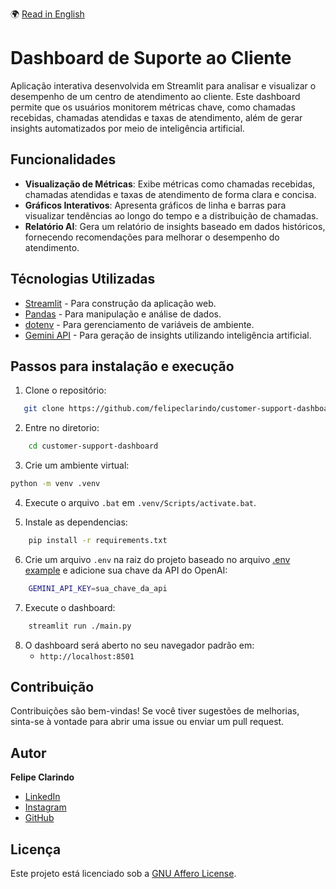 🌍 [Read in English](README.md)

# Dashboard de Suporte ao Cliente

Aplicação interativa desenvolvida em Streamlit para analisar e visualizar o desempenho de um centro de atendimento ao cliente. Este dashboard permite que os usuários monitorem métricas chave, como chamadas recebidas, chamadas atendidas e taxas de atendimento, além de gerar insights automatizados por meio de inteligência artificial.

## Funcionalidades

- **Visualização de Métricas**: Exibe métricas como chamadas recebidas, chamadas atendidas e taxas de atendimento de forma clara e concisa.
- **Gráficos Interativos**: Apresenta gráficos de linha e barras para visualizar tendências ao longo do tempo e a distribuição de chamadas.
- **Relatório AI**: Gera um relatório de insights baseado em dados históricos, fornecendo recomendações para melhorar o desempenho do atendimento.

## Técnologias Utilizadas

- [Streamlit](https://streamlit.io) - Para construção da aplicação web.
- [Pandas](https://pandas.pydata.org) - Para manipulação e análise de dados.
- [dotenv](https://pypi.org/project/python-dotenv/) - Para gerenciamento de variáveis de ambiente.
- [Gemini API](https://ai.google.dev/gemini-api/docs) - Para geração de insights utilizando inteligência artificial.

## Passos para instalação e execução

1. Clone o repositório:

```bash
   git clone https://github.com/felipeclarindo/customer-support-dashboard.git
```

2. Entre no diretorio:

```bash
    cd customer-support-dashboard
```

3. Crie um ambiente virtual:

```bash
python -m venv .venv
```

4. Execute o arquivo `.bat` em `.venv/Scripts/activate.bat`.

5. Instale as dependencias:

```bash
    pip install -r requirements.txt
```

6. Crie um arquivo `.env` na raiz do projeto baseado no arquivo [.env example](./.env.example) e adicione sua chave da API do OpenAI:

```bash
    GEMINI_API_KEY=sua_chave_da_api
```

7. Execute o dashboard:

```bash
    streamlit run ./main.py
```

8. O dashboard será aberto no seu navegador padrão em:
   - `http://localhost:8501`

## Contribuição

Contribuições são bem-vindas! Se você tiver sugestões de melhorias, sinta-se à vontade para abrir uma issue ou enviar um pull request.

## Autor

**Felipe Clarindo**

- [LinkedIn](https://www.linkedin.com/in/felipeclarindo)
- [Instagram](https://www.instagram.com/lipethecoder)
- [GitHub](https://github.com/felipeclarindo)

## Licença

Este projeto está licenciado sob a [GNU Affero License](https://www.gnu.org/licenses/agpl-3.0.html).
